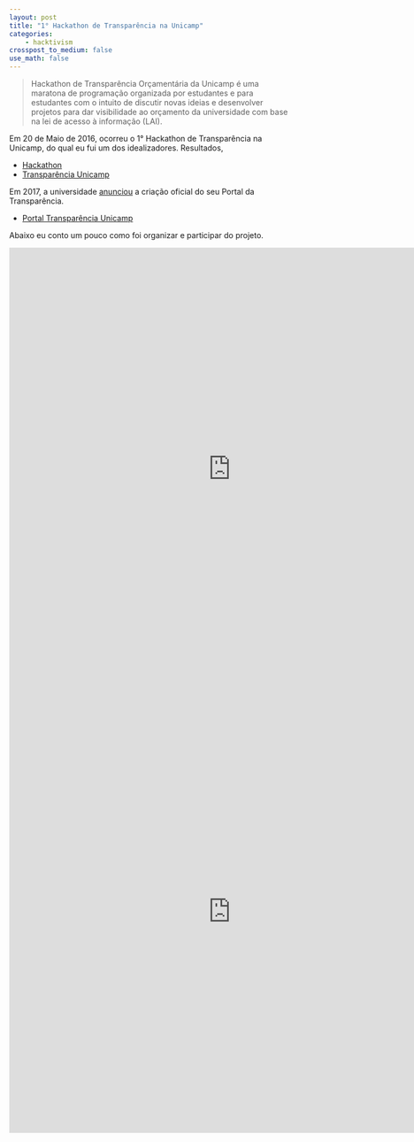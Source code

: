 ```yaml
---
layout: post
title: "1° Hackathon de Transparência na Unicamp"
categories:
    - hacktivism
crosspost_to_medium: false
use_math: false
---
```


<blockquote>
Hackathon de Transparência Orçamentária da Unicamp é uma maratona de programação organizada por estudantes e para estudantes com o intuito de discutir novas ideias e desenvolver projetos para dar visibilidade ao orçamento da universidade com base na lei de acesso à informação (LAI).
</blockquote>

Em 20 de Maio de 2016, ocorreu o 1° Hackathon de Transparência na Unicamp, do qual eu fui um dos idealizadores. Resultados,

- [Hackathon](https://github.com/transparenciaunicamp/transparenciaunicamp-data)
- [Transparência Unicamp](https://www.facebook.com/pg/TransparenciaUNICAMP/posts/)

Em 2017, a universidade [anunciou](https://www.unicamp.br/unicamp/noticias/2017/08/11/unicamp-inicia-construcao-do-portal-da-transparencia) a criação oficial do seu Portal da Transparência.

- [Portal Transparência Unicamp](https://transparencia.unicamp.br/)

Abaixo eu conto um pouco como foi organizar e participar do projeto.

<iframe src="https://www.facebook.com/plugins/video.php?href=https%3A%2F%2Fwww.facebook.com%2Foxavante%2Fvideos%2F1740460752834851%2F&show_text=1&width=476" width="800" height="800" style="border:none;overflow:hidden" scrolling="no" frameborder="0" allowTransparency="true" allow="encrypted-media" allowFullScreen="true">
</iframe>


<iframe src="https://www.facebook.com/plugins/video.php?href=https%3A%2F%2Fwww.facebook.com%2Foxavante%2Fvideos%2F1740549176159342%2F&show_text=1&width=476" width="800" height="800" style="border:none;overflow:hidden" scrolling="no" frameborder="0" allowTransparency="true" allow="encrypted-media" allowFullScreen="true">
</iframe>

